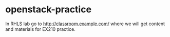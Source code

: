 # openstack-practice
In RHLS lab go to http://classroom.example.com/ where we will get content and materials for EX210 practice. 
